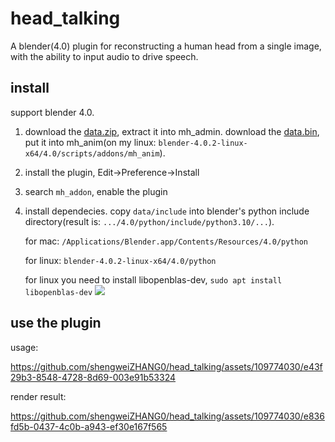 # head_talking
A blender(4.0) plugin for reconstructing a human head from a single image, with the ability to input audio to drive speech.

## install

support blender 4.0.

1. download the [data.zip](https://drive.google.com/file/d/1vO0tpOS77OnG9SJXUe1EIY7LkRYA9l9p/view?usp=sharing), extract it into mh_admin. download the [data.bin](https://drive.google.com/file/d/1INX6exinaTuBinu3Pv5DYJJRdfRk8_Uc/view), put it into mh_anim(on my linux: `blender-4.0.2-linux-x64/4.0/scripts/addons/mh_anim`).

2. install the plugin, Edit->Preference->Install

3. search `mh_addon`, enable the plugin

4. install dependecies.
    copy `data/include` into blender's python include directory(result is: `.../4.0/python/include/python3.10/...`).
   
    for mac: `/Applications/Blender.app/Contents/Resources/4.0/python`
   
    for linux: `blender-4.0.2-linux-x64/4.0/python`
   
    for linux you need to install libopenblas-dev, `sudo apt install libopenblas-dev`
    ![](install_dependences.png)

## use the plugin

usage:

https://github.com/shengweiZHANG0/head_talking/assets/109774030/e43f29b3-8548-4728-8d69-003e91b53324

render result:

https://github.com/shengweiZHANG0/head_talking/assets/109774030/e836fd5b-0437-4c0b-a943-ef30e167f565

